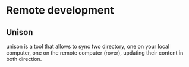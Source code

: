 # Remote development

## Unison

unison is a tool that allows to sync two directory, one on your local computer, one on the remote computer (rover), updating their content in both direction.
